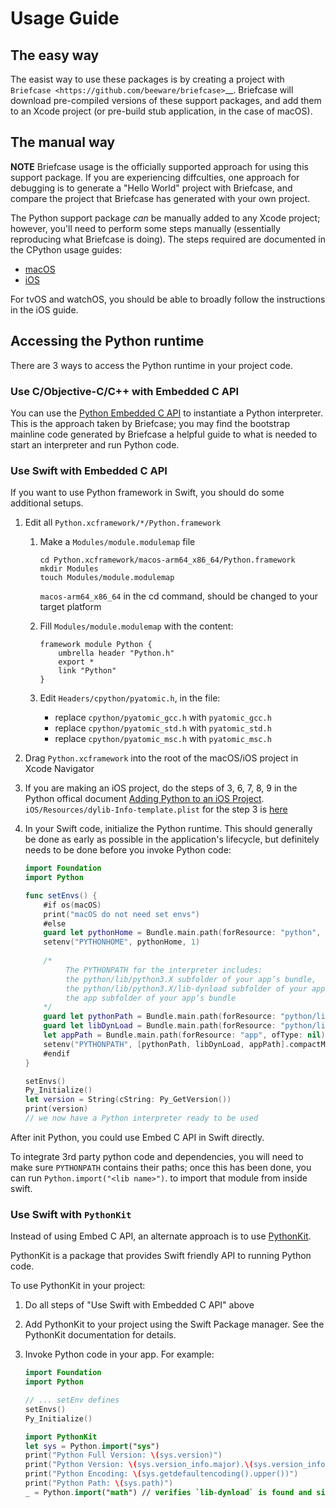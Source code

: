 # Usage Guide

## The easy way

The easist way to use these packages is by creating a project with `Briefcase
<https://github.com/beeware/briefcase>`__. Briefcase will download pre-compiled
versions of these support packages, and add them to an Xcode project (or
pre-build stub application, in the case of macOS).

## The manual way

**NOTE** Briefcase usage is the officially supported approach for using this
support package. If you are experiencing diffculties, one approach for debugging
is to generate a "Hello World" project with Briefcase, and compare the project that
Briefcase has generated with your own project.

The Python support package *can* be manually added to any Xcode project;
however, you'll need to perform some steps manually (essentially reproducing
what Briefcase is doing). The steps required are documented in the CPython usage
guides:

* [macOS](https://docs.python.org/3/using/mac.html)
* [iOS](https://docs.python.org/3/using/ios.html#adding-python-to-an-ios-project)

For tvOS and watchOS, you should be able to broadly follow the instructions in
the iOS guide.

## Accessing the Python runtime

There are 3 ways to access the Python runtime in your project code.

### Use C/Objective-C/C++ with Embedded C API

You can use the [Python Embedded C
API](https://docs.python.org/3/extending/embedding.html) to instantiate a Python
interpreter. This is the approach taken by Briefcase; you may find the bootstrap
mainline code generated by Briefcase a helpful guide to what is needed to start
an interpreter and run Python code.

### Use Swift with Embedded C API
If you want to use Python framework in Swift, you should do some additional setups.

1. Edit all `Python.xcframework/*/Python.framework`
    1. Make a `Modules/module.modulemap` file
        ```shell
        cd Python.xcframework/macos-arm64_x86_64/Python.framework
        mkdir Modules
        touch Modules/module.modulemap
        ```
         `macos-arm64_x86_64` in the cd command, should be changed to your target platform

    2. Fill `Modules/module.modulemap` with the content:
        ```
        framework module Python {
            umbrella header "Python.h"
            export *
            link "Python"
        }
        ```
        
    3. Edit `Headers/cpython/pyatomic.h`,  in the file:
        - replace ``cpython/pyatomic_gcc.h`` with ``pyatomic_gcc.h``
        - replace ``cpython/pyatomic_std.h`` with ``pyatomic_std.h``
        - replace ``cpython/pyatomic_msc.h`` with ``pyatomic_msc.h``
          
2. Drag `Python.xcframework` into the root of the macOS/iOS project in Xcode Navigator
3. If you are making an iOS project, do the steps of 3, 6, 7, 8, 9 in the Python offical document [Adding Python to an iOS Project](https://docs.python.org/3/using/ios.html#adding-python-to-an-ios-project).
   `iOS/Resources/dylib-Info-template.plist` for the step 3 is [here]([bee7bb3310b356e99e3a0f75f23efbc97f1b0a24/iOS/Resources/dylib-Info-template.plist](https://github.com/python/cpython/blob/bee7bb3310b356e99e3a0f75f23efbc97f1b0a24/iOS/Resources/dylib-Info-template.plist))

5. In your Swift code, initialize the Python runtime. This should generally be
   done as early as possible in the application's lifecycle, but definitely
   needs to be done before you invoke Python code:

    ```swift
    import Foundation
    import Python
    
    func setEnvs() {
        #if os(macOS)
        print("macOS do not need set envs")
        #else
        guard let pythonHome = Bundle.main.path(forResource: "python", ofType: nil) else { return }
        setenv("PYTHONHOME", pythonHome, 1)
        
        /*
             The PYTHONPATH for the interpreter includes:
             the python/lib/python3.X subfolder of your app’s bundle,
             the python/lib/python3.X/lib-dynload subfolder of your app’s bundle, and
             the app subfolder of your app’s bundle
        */
        guard let pythonPath = Bundle.main.path(forResource: "python/lib/python3.13", ofType: nil) else { return }
        guard let libDynLoad = Bundle.main.path(forResource: "python/lib/python3.13/lib-dynload", ofType: nil) else { return }
        let appPath = Bundle.main.path(forResource: "app", ofType: nil)
        setenv("PYTHONPATH", [pythonPath, libDynLoad, appPath].compactMap { $0 }.joined(separator: ":"), 1)
        #endif
    }
    
    setEnvs()
    Py_Initialize()
    let version = String(cString: Py_GetVersion())
    print(version)
    // we now have a Python interpreter ready to be used
    ```

After init Python, you could use Embed C API in Swift directly.

To integrate 3rd party python code and dependencies, you will need to make sure
`PYTHONPATH` contains their paths; once this has been done, you can run
`Python.import("<lib name>")`. to import that module from inside swift.


### Use Swift with `PythonKit`

Instead of using Embed C API, an alternate approach is to use
[PythonKit](https://github.com/pvieito/PythonKit). 

PythonKit is a package that
provides Swift friendly API to running Python code.

To use PythonKit in your project:

1. Do all steps of "Use Swift with Embedded C API" above
2. Add PythonKit to your project using the Swift Package manager. See the
   PythonKit documentation for details.

3. Invoke Python code in your app. For example:
    ```swift
    import Foundation
    import Python
    
    // ... setEnv defines
    setEnvs()
    Py_Initialize()
    
    import PythonKit
    let sys = Python.import("sys")
    print("Python Full Version: \(sys.version)")
    print("Python Version: \(sys.version_info.major).\(sys.version_info.minor)")
    print("Python Encoding: \(sys.getdefaultencoding().upper())")
    print("Python Path: \(sys.path)")
    _ = Python.import("math") // verifies `lib-dynload` is found and signed successfully
    ```
